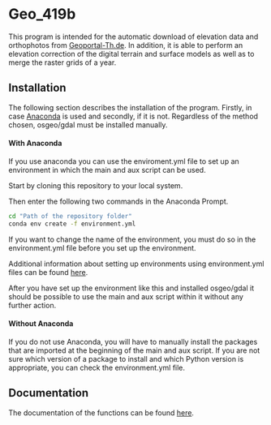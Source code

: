 # Geo_419b
This program is intended for the automatic download of elevation data and orthophotos from [Geoportal-Th.de][1]. In addition, it is able to perform an elevation correction of the digital terrain and surface models as well as to merge the raster grids of a year.

## Installation
The following section describes the installation of the program. Firstly, in case [Anaconda][2] is used and secondly, if it is not.
Regardless of the method chosen, osgeo/gdal must be installed manually.

#### With Anaconda
If you use anaconda you can use the enviroment.yml file to set up an environment in which the main and aux script can be used. 

Start by cloning this repository to your local system.

Then enter the following two commands in the Anaconda Prompt.
```sh
cd "Path of the repository folder"
conda env create -f environment.yml
```
If you want to change the name of the environment, you must do so in the environment.yml file before you set up the environment.

Additional information about setting up environments using environment.yml files can be found [here][3].

After you have set up the environment like this and installed osgeo/gdal it should be possible to use the main and aux script within it without any further action.

#### Without Anaconda
If you do not use Anaconda, you will have to manually install the packages that are imported at the beginning of the main and aux script.
If you are not sure which version of a package to install and which Python version is appropriate, you can check the environment.yml file.

## Documentation
The documentation of the functions can be found [here][4].

[1]: https://www.geoportal-th.de/de-de/
[2]: https://www.anaconda.com/
[3]: https://docs.conda.io/projects/conda/en/latest/user-guide/tasks/manage-environments.html#creating-an-environment-from-an-environment-yml-file
[4]: https://geo-419b.readthedocs.io/en/latest/#

